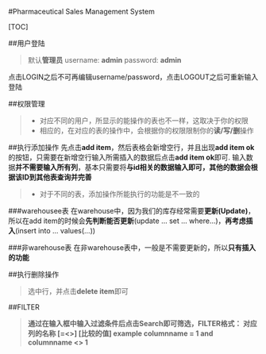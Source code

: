 ﻿#Pharmaceutical Sales Management System

[TOC]

##用户登陆
>默认**管理员**
>username:  **admin**   password:   **admin**

点击LOGIN之后不可再编辑username/password，点击LOGOUT之后可重新输入登陆

##权限管理
>+ 对应不同的用户，所显示的能操作的表也不一样，这取决于你的权限
>+ 相应的，在对应的表的操作中，会根据你的权限限制你的**读/写/删**操作

##执行添加操作
先点击**add item**，然后表格会新增空行，并且出现**add item ok**的按钮，只需要在新增空行输入所需插入的数据后点击**add item ok**即可.
输入数据**并不需要输入所有列**，基本只需要将**与id相关的数据输入即可，其他的数据会根据该ID到其他表查询并完善**
>+ 对于不同的表，添加操作所能执行的功能是不一致的

###warehousee表
在warehouse中，因为我们的库存经常需要**更新(Update)**，所以在add item的时候会**先判断能否更新**(update ... set ... where...)，**再考虑插入**(insert into ... values(...))

###非warehouse表
在非warehouse表中，一般是不需要更新的，所以**只有插入的功能**

##执行删除操作
>选中行，并点击**delete item**即可

##FILTER
>**通过在输入框中输入过滤条件后点击Search即可筛选，FILTER格式：
>对应列的名称 [=<>] [比较的值]
>example
>columnname = 1 and columnname <> 1**